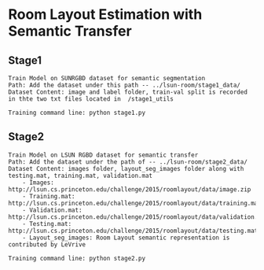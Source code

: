 # Room Layout Estimation with Semantic Transfer 

## Stage1
    Train Model on SUNRGBD dataset for semantic segmentation
    Path: Add the dataset under this path -- ../lsun-room/stage1_data/
    Dataset Content: image and label folder, train-val split is recorded in thte two txt files located in  /stage1_utils

    Training command line: python stage1.py

## Stage2
    Train Model on LSUN RGBD dataset for semantic transfer 
    Path: Add the dataset under the path of -- ../lsun-room/stage2_data/ 
    Dataset Content: images folder, layout_seg_images folder along with testing.mat, training.mat, validation.mat 
        - Images: http://lsun.cs.princeton.edu/challenge/2015/roomlayout/data/image.zip 
        - Training.mat: http://lsun.cs.princeton.edu/challenge/2015/roomlayout/data/training.mat 
        - Validation.mat: http://lsun.cs.princeton.edu/challenge/2015/roomlayout/data/validation.mat 
        - Testing.mat: http://lsun.cs.princeton.edu/challenge/2015/roomlayout/data/testing.mat 
        - Layout_seg_images: Room Layout semantic representation is contributed by LeVrive 

    Training command line: python stage2.py

